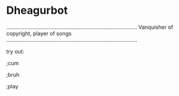 # Dheagurbot
......................................................................................
Vanquisher of copyright, player of songs
......................................................................................

try out:

;cum

;bruh

;play
